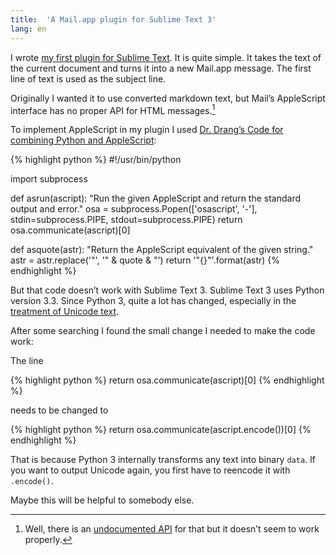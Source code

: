 ```yaml
---
title:  'A Mail.app plugin for Sublime Text 3'
lang: en
---
```


I wrote [my first plugin for Sublime Text](https://github.com/moehrenzahn/Mail). It is quite simple. It takes the text of the current document and turns it into a new Mail.app message. The first line of text is used as the subject line.

Originally I wanted it to use converted markdown text, but Mail’s AppleScript interface has no proper API for HTML messages.[^1] 

To implement AppleScript in my plugin I used [Dr. Drang’s Code for combining Python and AppleScript](http://www.leancrew.com/all-this/2013/03/combining-python-and-applescript/):

{% highlight python %}
#!/usr/bin/python

import subprocess

def asrun(ascript):
  "Run the given AppleScript and return the standard output and error."
  osa = subprocess.Popen(['osascript', '-'],
                         stdin=subprocess.PIPE,
                         stdout=subprocess.PIPE)
  return osa.communicate(ascript)[0]

def asquote(astr):
  "Return the AppleScript equivalent of the given string."
  astr = astr.replace('"', '" & quote & "')
  return '"{}"'.format(astr)
{% endhighlight %}

But that code doesn’t work with Sublime Text 3. Sublime Text 3 uses Python version 3.3. Since Python 3, quite a lot has changed, especially in the [treatment of Unicode text](http://docs.python.org/3.0/whatsnew/3.0.html#text-vs-data-instead-of-unicode-vs-8-bit).

After some searching I found the small change I needed to make the code work:

The line

{% highlight python %}
return osa.communicate(ascript)[0]
{% endhighlight %}

needs to be changed to

{% highlight python %}
return osa.communicate(ascript.encode())[0]
{% endhighlight %}

That is because Python 3 internally transforms any text into binary `data`. If you want to output Unicode again, you first have to reencode it with `.encode()`.

Maybe this will be helpful to somebody else.

[^1]: Well, there is an [undocumented API](http://macscripter.net/viewtopic.php?id=36778) for that but it doesn’t seem to work properly.